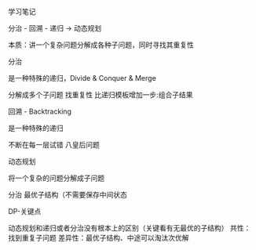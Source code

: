 学习笔记

分治 - 回溯 - 递归 -> 动态规划

本质：讲一个复杂问题分解成各种子问题，同时寻找其重复性

分治

是一种特殊的递归，Divide & Conquer & Merge

分解成多个子问题
找重复性
比递归模板增加一步:组合子结果


回溯 - Backtracking

是一种特殊的递归

不断在每一层试错
八皇后问题


动态规划

将一个复杂的问题分解成子问题

分治
最优子结构（不需要保存中间状态

DP-关键点

动态规划和递归或者分治没有根本上的区别（关键看有无最优的子结构）
共性：找到重复子问题
差异性：最优子结构、中途可以淘汰次优解